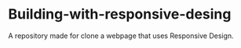 # Building-with-responsive-desing
A repository made for clone a webpage that uses Responsive Design.
